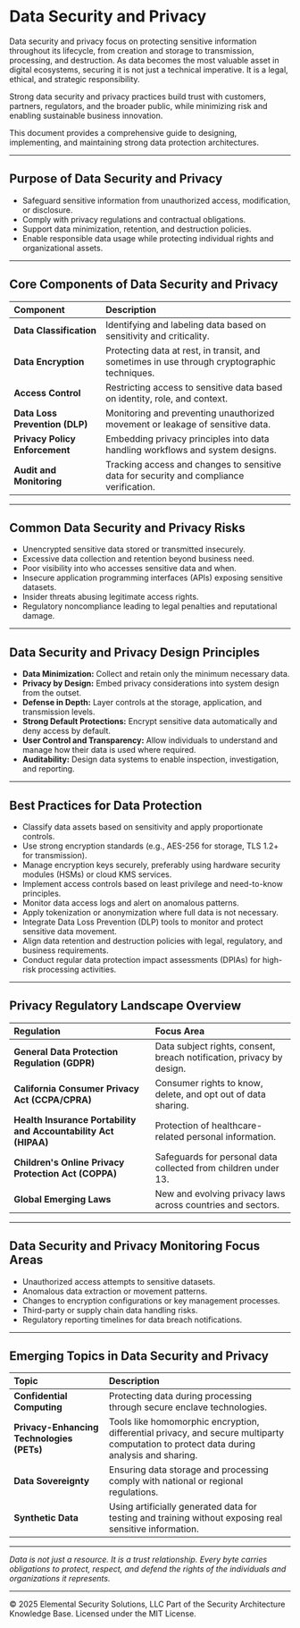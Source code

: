 # Data Security and Privacy

Data security and privacy focus on protecting sensitive information throughout its lifecycle, from creation and storage to transmission, processing, and destruction. As data becomes the most valuable asset in digital ecosystems, securing it is not just a technical imperative. It is a legal, ethical, and strategic responsibility.

Strong data security and privacy practices build trust with customers, partners, regulators, and the broader public, while minimizing risk and enabling sustainable business innovation.

This document provides a comprehensive guide to designing, implementing, and maintaining strong data protection architectures.

---

## Purpose of Data Security and Privacy

- Safeguard sensitive information from unauthorized access, modification, or disclosure.
- Comply with privacy regulations and contractual obligations.
- Support data minimization, retention, and destruction policies.
- Enable responsible data usage while protecting individual rights and organizational assets.

---

## Core Components of Data Security and Privacy

| Component | Description |
|:----------|:------------|
| **Data Classification** | Identifying and labeling data based on sensitivity and criticality. |
| **Data Encryption** | Protecting data at rest, in transit, and sometimes in use through cryptographic techniques. |
| **Access Control** | Restricting access to sensitive data based on identity, role, and context. |
| **Data Loss Prevention (DLP)** | Monitoring and preventing unauthorized movement or leakage of sensitive data. |
| **Privacy Policy Enforcement** | Embedding privacy principles into data handling workflows and system designs. |
| **Audit and Monitoring** | Tracking access and changes to sensitive data for security and compliance verification. |

---

## Common Data Security and Privacy Risks

- Unencrypted sensitive data stored or transmitted insecurely.
- Excessive data collection and retention beyond business need.
- Poor visibility into who accesses sensitive data and when.
- Insecure application programming interfaces (APIs) exposing sensitive datasets.
- Insider threats abusing legitimate access rights.
- Regulatory noncompliance leading to legal penalties and reputational damage.

---

## Data Security and Privacy Design Principles

- **Data Minimization:** Collect and retain only the minimum necessary data.
- **Privacy by Design:** Embed privacy considerations into system design from the outset.
- **Defense in Depth:** Layer controls at the storage, application, and transmission levels.
- **Strong Default Protections:** Encrypt sensitive data automatically and deny access by default.
- **User Control and Transparency:** Allow individuals to understand and manage how their data is used where required.
- **Auditability:** Design data systems to enable inspection, investigation, and reporting.

---

## Best Practices for Data Protection

- Classify data assets based on sensitivity and apply proportionate controls.
- Use strong encryption standards (e.g., AES-256 for storage, TLS 1.2+ for transmission).
- Manage encryption keys securely, preferably using hardware security modules (HSMs) or cloud KMS services.
- Implement access controls based on least privilege and need-to-know principles.
- Monitor data access logs and alert on anomalous patterns.
- Apply tokenization or anonymization where full data is not necessary.
- Integrate Data Loss Prevention (DLP) tools to monitor and protect sensitive data movement.
- Align data retention and destruction policies with legal, regulatory, and business requirements.
- Conduct regular data protection impact assessments (DPIAs) for high-risk processing activities.

---

## Privacy Regulatory Landscape Overview

| Regulation | Focus Area |
|:-----------|:-----------|
| **General Data Protection Regulation (GDPR)** | Data subject rights, consent, breach notification, privacy by design. |
| **California Consumer Privacy Act (CCPA/CPRA)** | Consumer rights to know, delete, and opt out of data sharing. |
| **Health Insurance Portability and Accountability Act (HIPAA)** | Protection of healthcare-related personal information. |
| **Children's Online Privacy Protection Act (COPPA)** | Safeguards for personal data collected from children under 13. |
| **Global Emerging Laws** | New and evolving privacy laws across countries and sectors. |

---

## Data Security and Privacy Monitoring Focus Areas

- Unauthorized access attempts to sensitive datasets.
- Anomalous data extraction or movement patterns.
- Changes to encryption configurations or key management processes.
- Third-party or supply chain data handling risks.
- Regulatory reporting timelines for data breach notifications.

---

## Emerging Topics in Data Security and Privacy

| Topic | Description |
|:------|:------------|
| **Confidential Computing** | Protecting data during processing through secure enclave technologies. |
| **Privacy-Enhancing Technologies (PETs)** | Tools like homomorphic encryption, differential privacy, and secure multiparty computation to protect data during analysis and sharing. |
| **Data Sovereignty** | Ensuring data storage and processing comply with national or regional regulations. |
| **Synthetic Data** | Using artificially generated data for testing and training without exposing real sensitive information. |

---

*Data is not just a resource. It is a trust relationship. Every byte carries obligations to protect, respect, and defend the rights of the individuals and organizations it represents.*



---
© 2025 Elemental Security Solutions, LLC
Part of the Security Architecture Knowledge Base.
Licensed under the MIT License.
